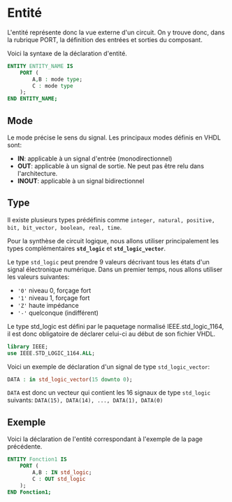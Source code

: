# Entité

L'entité représente donc la vue externe d'un circuit. On y trouve donc, dans la rubrique PORT, la définition des entrées et sorties du composant.&#x20;

Voici la syntaxe de la déclaration d'entité.

```vhdl
ENTITY ENTITY_NAME IS
    PORT (
        A,B : mode type;
        C : mode type
    );
END ENTITY_NAME;
```

## Mode

Le mode précise le sens du signal. Les principaux modes définis en VHDL sont:

* **IN**: applicable à un signal d'entrée (monodirectionnel)
* **OUT**: applicable à un signal de sortie. Ne peut pas être relu dans l'architecture.
* **INOUT**: applicable à un signal bidirectionnel

## Type

Il existe plusieurs types prédéfinis comme `integer, natural, positive, bit, bit_vector, boolean, real, time`.&#x20;

Pour la synthèse de circuit logique, nous allons utiliser principalement les types complémentaires **`std_logic`** et **`std_logic_vector`**. &#x20;

Le type `std_logic` peut prendre 9 valeurs décrivant tous les états d'un signal électronique numérique. Dans un premier temps, nous allons utiliser les valeurs suivantes:

* `'0'` niveau 0, forçage fort&#x20;
* `'1'` niveau 1, forçage fort&#x20;
* `'Z'` haute impédance&#x20;
* `'-'` quelconque (indifférent)

Le type std\_logic est défini par le paquetage normalisé IEEE.std\_logic\_1164, il est donc obligatoire de déclarer celui-ci au début de son fichier VHDL.&#x20;

```vhdl
library IEEE;
use IEEE.STD_LOGIC_1164.ALL;
```

Voici un exemple de déclaration d'un signal de type `std_logic_vector`:&#x20;

```vhdl
DATA : in std_logic_vector(15 downto 0);
```

`DATA` est donc un vecteur qui contient les 16 signaux de type `std_logic` suivants: `DATA(15), DATA(14), ..., DATA(1), DATA(0)`

## Exemple

Voici la déclaration de l'entité correspondant à l'exemple de la page précédente.

```vhdl
ENTITY Fonction1 IS
    PORT (
        A,B : IN std_logic;
        C : OUT std_logic
    );
END Fonction1;
```
